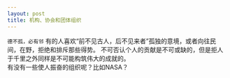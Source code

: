 ```yaml
---
layout: post
title: 机构、协会和团体组织
---
```

`德不孤，必有邻`
有的人喜欢“前不见古人，后不见来者”孤独的意境，或者向往民间，在野，拒绝和排斥那些得势。
不可否认个人的贡献是不可或缺的，但是拒人于千里之外同样是不可能构筑伟大的成就的。  
有没有一些使人振奋的组织呢？比如NASA？
